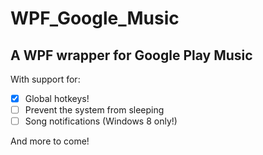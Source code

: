 WPF_Google_Music
================

A WPF wrapper for Google Play Music
----------------

With support for:

- [x] Global hotkeys!
- [ ] Prevent the system from sleeping
- [ ] Song notifications (Windows 8 only!)

And more to come!
